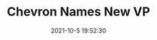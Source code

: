 ---
"title": "Chevron Names New VP"
"date": "2021-10-5 19:52:30"
"feed_name": "RIGZONE"
"feed_website": "http://www.rigzone.com/"
"feed_rss": "http://www.rigzone.com/news/rss/rigzone_latest.aspx"
"link": "https://www.rigzone.com/news/chevron_names_new_vp-05-oct-2021-166626-article/?rss=true"
"source": "None"
"file": "_posts/2021-1-1-ffce8cbd553fe5df298c839643080c09d25422c8.md"
"accident": "0"
"drilling": "0"
"dead": "0"
"injured": "0"
"arrested": "0"
"place": "unknown place"
"where": "unknown site"
"causes": "unknown"
"place_uri": "unknown place"
---